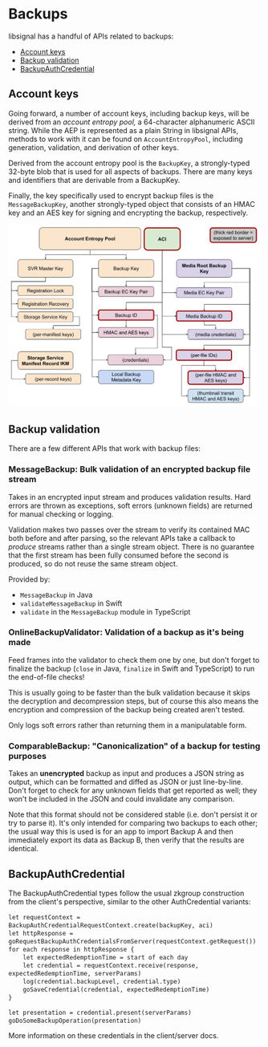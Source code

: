 # Backups

libsignal has a handful of APIs related to backups:

- [Account keys](#account-keys)
- [Backup validation](#backup-validation)
- [BackupAuthCredential](#backupauthcredential)

## Account keys

Going forward, a number of account keys, including backup keys, will be derived from an *account entropy pool,* a 64-character alphanumeric ASCII string. While the AEP is represented as a plain String in libsignal APIs, methods to work with it can be found on `AccountEntropyPool`, including generation, validation, and derivation of other keys.

Derived from the account entropy pool is the `BackupKey`, a strongly-typed 32-byte blob that is used for all aspects of backups. There are many keys and identifiers that are derivable from a BackupKey.

Finally, the key specifically used to encrypt backup files is the `MessageBackupKey`, another strongly-typed object that consists of an HMAC key and an AES key for signing and encrypting the backup, respectively.

![](account-keys.svg)


## Backup validation

There are a few different APIs that work with backup files:

### MessageBackup: Bulk validation of an encrypted backup file stream

Takes in an encrypted input stream and produces validation results. Hard errors are thrown as exceptions, soft errors (unknown fields) are returned for manual checking or logging.

Validation makes two passes over the stream to verify its contained MAC both before and after parsing, so the relevant APIs take a callback to *produce* streams rather than a single stream object. There is no guarantee that the first stream has been fully consumed before the second is produced, so do not reuse the same stream object.

Provided by:

- `MessageBackup` in Java
- `validateMessageBackup` in Swift
- `validate` in the `MessageBackup` module in TypeScript


### OnlineBackupValidator: Validation of a backup as it's being made

Feed frames into the validator to check them one by one, but don't forget to finalize the backup (`close` in Java, `finalize` in Swift and TypeScript) to run the end-of-file checks!

This is usually going to be faster than the bulk validation because it skips the decryption and decompression steps, but of course this also means the encryption and compression of the backup being created aren't tested.

Only logs soft errors rather than returning them in a manipulatable form.


### ComparableBackup: "Canonicalization" of a backup for testing purposes

Takes an **unencrypted** backup as input and produces a JSON string as output, which can be formatted and diffed as JSON or just line-by-line. Don't forget to check for any unknown fields that get reported as well; they won't be included in the JSON and could invalidate any comparison.

Note that this format should not be considered stable (i.e. don't persist it or try to parse it). It's only intended for comparing two backups to each other; the usual way this is used is for an app to import Backup A and then immediately export its data as Backup B, then verify that the results are identical.


## BackupAuthCredential

The BackupAuthCredential types follow the usual zkgroup construction from the client's perspective, similar to the other AuthCredential variants:

```pseudocode
let requestContext = BackupAuthCredentialRequestContext.create(backupKey, aci)
let httpResponse = goRequestBackupAuthCredentialsFromServer(requestContext.getRequest())
for each response in httpResponse {
    let expectedRedemptionTime = start of each day
    let credential = requestContext.receive(response, expectedRedemptionTime, serverParams)
    log(credential.backupLevel, credential.type)
    goSaveCredential(credential, expectedRedemptionTime)
}
```

```pseudocode
let presentation = credential.present(serverParams)
goDoSomeBackupOperation(presentation)
```

More information on these credentials in the client/server docs.
